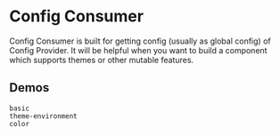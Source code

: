 # Config Consumer
Config Consumer is built for getting config (usually as global config) of Config Provider. It will be helpful when you want to build a component which supports themes or other mutable features.
## Demos
```demo
basic
theme-environment
color
```